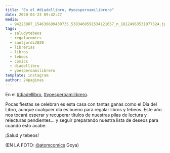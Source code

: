 ```yaml
---
title: "En el #diadellibro, #yoesperoamilibrero"
date: 2020-04-23 09:42:27
media: 
  - 94223887_154636689430735_5383460591534121657_n_18124963531077324.jpg
tags: 
  - saludytebeos
  - regalacomics
  - santjordi2020
  - librerias
  - libros
  - tebeos
  - comics
  - diadellibro
  - yoesperoamilibrero
template: instagram
author: 24paginas
---
```


En el [#diadellibro](/tags/diadellibro), [#yoesperoamilibrero](/tags/yoesperoamilibrero).

Pocas fiestas se celebran es esta casa con tantas ganas como el Día del Libro, aunque cualquier día es bueno para regalar libros y tebeos. Este año nos tocará esperar y recuperar títulos de nuestras pilas de lectura y relecturas pendientes... y seguir preparando nuestra lista de deseos para cuando esto acabe.

¡Salud y tebeos!

(EN LA FOTO: [@atomcomics](https://instagram.com/atomcomics) Goya)
